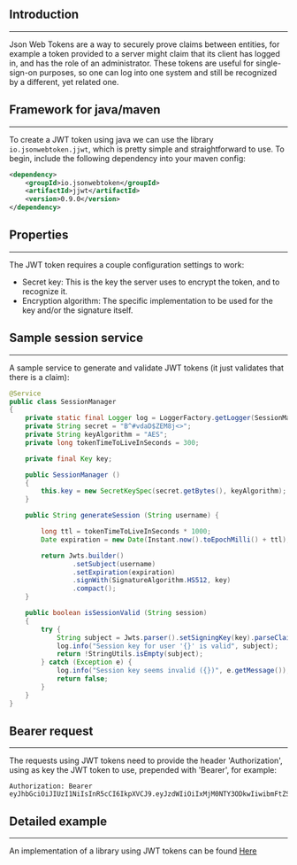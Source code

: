 ## Introduction
---

Json Web Tokens are a way to securely prove claims between entities, for example a token provided to a server might claim that its client has logged in, and has the role of an administrator. These tokens are useful for single-sign-on purposes, so one can log into one system and still be recognized by a different, yet related one.

## Framework for java/maven
---

To create a JWT token using java we can use the library `io.jsonwebtoken.jjwt`, which is pretty simple and straightforward to use. To begin, include the following dependency into your maven config:

```xml
<dependency>
    <groupId>io.jsonwebtoken</groupId>
    <artifactId>jjwt</artifactId>
    <version>0.9.0</version>
</dependency>
```

## Properties
---

The JWT token requires a couple configuration settings to work:

* Secret key: This is the key the server uses to encrypt the token, and to recognize it.
* Encryption algorithm: The specific implementation to be used for the key and/or the signature itself.

## Sample session service
---

A sample service to generate and validate JWT tokens (it just validates that there is a claim):

```java
@Service
public class SessionManager
{
    private static final Logger log = LoggerFactory.getLogger(SessionManager.class);
    private String secret = "B^#vdaD$ZEM8j<>";
    private String keyAlgorithm = "AES";
    private long tokenTimeToLiveInSeconds = 300;

    private final Key key;

    public SessionManager ()
    {
        this.key = new SecretKeySpec(secret.getBytes(), keyAlgorithm);
    }

    public String generateSession (String username) {

        long ttl = tokenTimeToLiveInSeconds * 1000;
        Date expiration = new Date(Instant.now().toEpochMilli() + ttl);

        return Jwts.builder()
                .setSubject(username)
                .setExpiration(expiration)
                .signWith(SignatureAlgorithm.HS512, key)
                .compact();
    }

    public boolean isSessionValid (String session)
    {
        try {
            String subject = Jwts.parser().setSigningKey(key).parseClaimsJws(session).getBody().getSubject();
            log.info("Session key for user '{}' is valid", subject);
            return !StringUtils.isEmpty(subject);
        } catch (Exception e) {
            log.info("Session key seems invalid ({})", e.getMessage());
            return false;
        }
    }
}
```

## Bearer request
---

The requests using JWT tokens need to provide the header 'Authorization', using as key the JWT token to use, prepended with 'Bearer', for example:

```header
Authorization: Bearer eyJhbGciOiJIUzI1NiIsInR5cCI6IkpXVCJ9.eyJzdWIiOiIxMjM0NTY3ODkwIiwibmFtZSI6IkpvaG4gRG9lIiwiYWRtaW4iOnRydWV9.TJVA95OrM7E2cBab30RMHrHDcEfxjoYZgeFONFh7HgQ
```

## Detailed example
---

An implementation of a library using JWT tokens can be found <a class="btn btn-sm btn-primary" href="https://github.com/apycazo/api-gateway/tree/master/api-gateway-provider/src/main/java/com/github/apycazo/api/gateway/provider" target="_blank">Here</a>